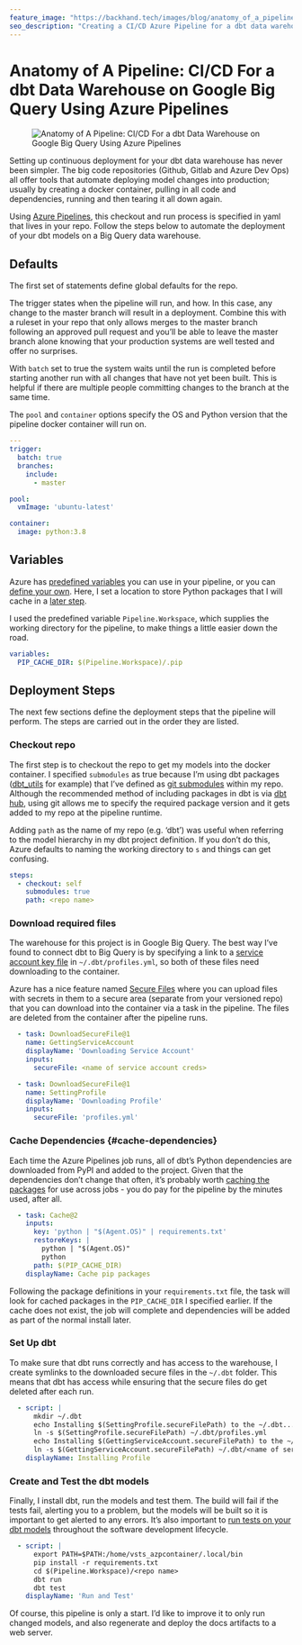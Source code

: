 ```yaml
---
feature_image: "https://backhand.tech/images/blog/anatomy_of_a_pipeline.png"
seo_description: "Creating a CI/CD Azure Pipeline for a dbt data warehouse on Google Big Query"
---
```


# Anatomy of A Pipeline: CI/CD For a dbt Data Warehouse on Google Big Query Using Azure Pipelines
<figure class="figure"><img src="https://backhand.tech/images/blog/anatomy_of_a_pipeline.png" alt="Anatomy of A Pipeline: CI/CD For a dbt Data Warehouse on Google Big Query Using Azure Pipelines"/></figure>
Setting up continuous deployment for your dbt data warehouse has never been simpler. The big code repositories (Github, Gitlab and Azure Dev Ops) all offer tools that automate deploying model changes into production; usually by creating a docker container, pulling in all code and dependencies, running and then tearing it all down again.

Using [Azure Pipelines](https://azure.microsoft.com/en-gb/services/devops/pipelines/), this checkout and run process is specified in yaml that lives in your repo. Follow the steps below to automate the deployment of your dbt models on a Big Query data warehouse.

## Defaults

The first set of statements define global defaults for the repo.

The trigger states when the pipeline will run, and how. In this case, any change to the master branch will result in a deployment. Combine this with a ruleset in your repo that only allows merges to the master branch following an approved pull request and you’ll be able to leave the master branch alone knowing that your production systems are well tested and offer no surprises.

With `batch` set to true the system waits until the run is completed before starting another run with all changes that have not yet been built. This is helpful if there are multiple people committing changes to the branch at the same time.

The `pool` and `container` options specify the OS and Python version that the pipeline docker container will run on.

```yaml
---
trigger:
  batch: true
  branches:
    include:
      - master

pool:
  vmImage: 'ubuntu-latest'

container:
  image: python:3.8
```

## Variables

Azure has [predefined variables](https://docs.microsoft.com/en-us/azure/devops/pipelines/build/variables?view=azure-devops&tabs=yaml) you can use in your pipeline, or you can [define your own](https://docs.microsoft.com/en-us/azure/devops/pipelines/process/variables?view=azure-devops&tabs=yaml%2Cbatch). Here, I set a location to store Python packages that I will cache in a [later step](#cache-dependencies).

I used the predefined variable `Pipeline.Workspace`, which supplies the working directory for the pipeline, to make things a little easier down the road.

```yaml
variables:
  PIP_CACHE_DIR: $(Pipeline.Workspace)/.pip
```

## Deployment Steps

The next few sections define the deployment steps that the pipeline will perform. The steps are carried out in the order they are listed.

### Checkout repo

The first step is to checkout the repo to get my models into the docker container. I specified `submodules` as true because I’m using dbt packages ([dbt_utils](https://github.com/fishtown-analytics/dbt-utils) for example) that I’ve defined as [git submodules](https://github.blog/2016-02-01-working-with-submodules/) within my repo. Although the recommended method of including packages in dbt is via [dbt hub](https://hub.getdbt.com/), using git allows me to specify the required package version and it gets added to my repo at the pipeline runtime.

Adding `path` as the name of my repo (e.g. ‘dbt’) was useful when referring to the model hierarchy in my dbt project definition. If you don’t do this, Azure defaults to naming the working directory to `s` and things can get confusing.

```yaml
steps:
  - checkout: self
    submodules: true
    path: <repo name>
```

### Download required files

The warehouse for this project is in Google Big Query. The best way I’ve found to connect dbt to Big Query is by specifying a link to a [service account key file](https://cloud.google.com/bigquery/docs/authentication/service-account-file#python) in `~/.dbt/profiles.yml`, so both of these files need downloading to the container.

Azure has a nice feature named [Secure Files](https://docs.microsoft.com/en-us/azure/devops/pipelines/library/secure-files?view=azure-devops) where you can upload files with secrets in them to a secure area (separate from your versioned repo) that you can download into the container via a task in the pipeline. The files are deleted from the container after the pipeline runs.

```yaml
  - task: DownloadSecureFile@1
    name: GettingServiceAccount
    displayName: 'Downloading Service Account'
    inputs:
      secureFile: <name of service account creds>

  - task: DownloadSecureFile@1
    name: SettingProfile
    displayName: 'Downloading Profile'
    inputs:
      secureFile: 'profiles.yml'
```

### Cache Dependencies {#cache-dependencies}

Each time the Azure Pipelines job runs, all of dbt’s Python dependencies are downloaded from PyPI and added to the project. Given that the dependencies don’t change that often, it’s probably worth [caching the packages](https://docs.microsoft.com/en-us/azure/devops/pipelines/release/caching?view=azure-devops) for use across jobs - you do pay for the pipeline by the minutes used, after all.


```yaml
  - task: Cache@2
    inputs:
      key: 'python | "$(Agent.OS)" | requirements.txt'
      restoreKeys: |
        python | "$(Agent.OS)"
        python
      path: $(PIP_CACHE_DIR)
    displayName: Cache pip packages
```
Following the package definitions in your `requirements.txt` file, the task will look for cached packages in the `PIP_CACHE_DIR` I specified earlier. If the cache does not exist, the job will complete and dependencies will be added as part of the normal install later.

### Set Up dbt

To make sure that dbt runs correctly and has access to the warehouse, I create symlinks to the downloaded secure files in the `~/.dbt` folder. This means that dbt has access while ensuring that the secure files do get deleted after each run.

```yaml
  - script: |
      mkdir ~/.dbt
      echo Installing $(SettingProfile.secureFilePath) to the ~/.dbt...
      ln -s $(SettingProfile.secureFilePath) ~/.dbt/profiles.yml
      echo Installing $(GettingServiceAccount.secureFilePath) to the ~/.dbt...
      ln -s $(GettingServiceAccount.secureFilePath) ~/.dbt/<name of service account creds>
    displayName: Installing Profile
```

### Create and Test the dbt models

Finally, I install dbt, run the models and test them. The build will fail if the tests fail, alerting you to a problem, but the models will be built so it is important to get alerted to any errors. It’s also important to [run tests on your dbt models](https://analysis.backhand.tech/Random/run-dbt-tests-on-commit.html) throughout the software development lifecycle.

```yaml
  - script: |
      export PATH=$PATH:/home/vsts_azpcontainer/.local/bin
      pip install -r requirements.txt
      cd $(Pipeline.Workspace)/<repo name>
      dbt run
      dbt test
    displayName: 'Run and Test'
```

Of course, this pipeline is only a start. I’d like to improve it to only run changed models, and also regenerate and deploy the docs artifacts to a web server.
